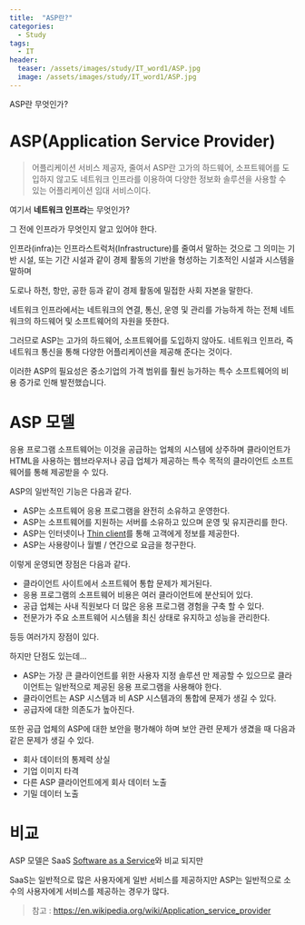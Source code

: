 ```yaml
---
title:  "ASP란?"
categories:
  - Study
tags:
  - IT
header:
  teaser: /assets/images/study/IT_word1/ASP.jpg
  image: /assets/images/study/IT_word1/ASP.jpg
---  
```

ASP란 무엇인가?

# ASP(Application Service Provider)  

> 어플리케이션 서비스 제공자, 줄여서 ASP란 고가의 하드웨어, 소프트웨어를 도입하지 않고도 네트워크 인프라를 이용하여 다양한 정보화 솔루션을 사용할 수 있는 어플리케이션 임대 서비스이다.  
  
  
    
여기서 **네트워크 인프라**는 무엇인가?  

그 전에 인프라가 무엇인지 알고 있어야 한다.  

인프라(infra)는 인프라스트럭처(Infrastructure)를 줄여서 말하는 것으로 그 의미는 기반 시설, 또는 기간 시설과 같이 경제 활동의 기반을 형성하는 기초적인 시설과 시스템을 말하며  

도로나 하천, 항만, 공한 등과 같이 경제 활동에 밀접한 사회 자본을 말한다.  

네트워크 인프라에서는 네트워크의 연결, 통신, 운영 및 관리를 가능하게 하는 전체 네트워크의 하드웨어 및 소프트웨어의 자원을 뜻한다.  

그러므로 ASP는 고가의 하드웨어, 소프트웨어를 도입하지 않아도. 네트워크 인프라, 즉 네트워크 통신을 통해 다양한 어플리케이션을 제공해 준다는 것이다.  

이러한 ASP의 필요성은 중소기업의 가격 범위를 훨씬 능가하는 특수 소프트웨어의 비용 증가로 인해 발전했습니다.  

# ASP 모델  

응용 프로그램 소프트웨어는 이것을 공급하는 업체의 시스템에 상주하며 클라이언트가 HTML을 사용하는 웹브라우저나 공급 업체가 제공하는 특수 목적의 클라이언트 소프트웨어를 통해 제공받을 수 있다.  

ASP의 일반적인 기능은 다음과 같다.  

- ASP는 소프트웨어 응용 프로그램을 완전히 소유하고 운영한다.  
- ASP는 소프트웨어를 지원하는 서버를 소유하고 있으며 운영 및 유지관리를 한다.  
- ASP는 인터넷이나 [Thin client](https://en.wikipedia.org/wiki/Thin_client)를 통해 고객에게 정보를 제공한다.  
- ASP는 사용량이나 월별 / 연간으로 요금을 청구한다.  

이렇게 운영되면 장점은 다음과 같다.  

- 클라이언트 사이트에서 소프트웨어 통합 문제가 제거된다.  
- 응용 프로그램의 소프트웨어 비용은 여러 클라이언트에 분산되어 있다.  
- 공급 업체는 사내 직원보다 더 많은 응용 프로그램 경험을 구축 할 수 있다.
- 전문가가 주요 소프트웨어 시스템을 최신 상태로 유지하고 성능을 관리한다.  

등등 여러가지 장점이 있다.  

하지만 단점도 있는데...  

- ASP는 가장 큰 클라이언트를 위한 사용자 지정 솔루션 만 제공할 수 있으므로 클라이언트는 일반적으로 제공된 응용 프로그램을 사용해야 한다.  
- 클라이언트는 ASP 시스템과 비 ASP 시스템과의 통합에 문제가 생길 수 있다.  
- 공급자에 대한 의존도가 높아진다.  

또한 공급 업체의 ASP에 대한 보안을 평가해야 하며 보안 관련 문제가 생겼을 때 다음과 같은 문제가 생길 수 있다.  

- 회사 데이터의 통제력 상실
- 기업 이미지 타격  
- 다른 ASP 클라이언트에게 회사 데이터 노출  
- 기밀 데이터 노출  

# 비교  

ASP 모델은 SaaS [Software as a Service](https://en.wikipedia.org/wiki/Software_as_a_service)와 비교 되지만  

SaaS는 일반적으로 많은 사용자에게 일반 서비스를 제공하지만 ASP는 일반적으로 소수의 사용자에게 서비스를 제공하는 경우가 많다.  

> 참고 : https://en.wikipedia.org/wiki/Application_service_provider






